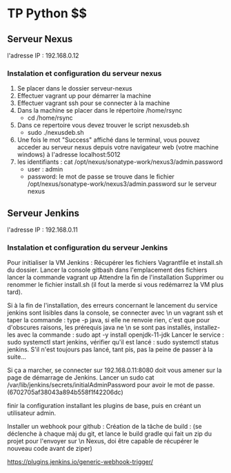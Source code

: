 # TP Python $$

## Serveur Nexus

l'adresse IP : 192.168.0.12

### Instalation et configuration du serveur nexus

1. Se placer dans le dossier serveur-nexus
2. Effectuer vagrant up pour démarrer la machine
3. Effectuer vagrant ssh pour se connecter à la machine
4. Dans la machine se placer dans le répertoire /home/rsync
    - cd /home/rsync
5. Dans ce repertoire vous devez trouver le script nexusdeb.sh
    - sudo ./nexusdeb.sh
6. Une fois le mot "Success" affiché dans le terminal, vous pouvez acceder au serveur nexus depuis votre navigateur web (votre machine windows)
   à l'adresse localhost:5012
7. les identifiants : cat /opt/nexus/sonatype-work/nexus3/admin.password
    - user : admin
    - password: le mot de passe se trouve dans le fichier /opt/nexus/sonatype-work/nexus3/admin.password sur le serveur nexus 

## Serveur Jenkins

l'adresse IP : 192.168.0.11

### Instalation et configuration du serveur Jenkins

Pour initialiser la VM Jenkins :
Récupérer les fichiers Vagrantfile et install.sh du dossier.
Lancer la console gitbash dans l'emplacement des fichiers
lancer la commande vagrant up
Attendre la fin de l'installation
Supprimer ou renommer le fichier install.sh (il fout la merde si vous redémarrez la VM plus tard).

Si à la fin de l'installation, des erreurs concernant le lancement du service jenkins sont lisibles dans la console, se connecter avec \n
un vagrant ssh et taper la commande : type -p java, si elle ne renvoie rien, c'est que pour d'obscures raisons, les prérequis java ne \n
se sont pas installés, installez-les avec la commande : sudo apt -y install openjdk-11-jdk
Lancer le service : sudo systemctl start jenkins, vérifier qu'il est lancé : sudo systemctl status jenkins.
S'il n'est toujours pas lancé, tant pis, pas la peine de passer à la suite...

Si ça a marcher, se connecter sur 192.168.0.11:8080 doit vous amener sur la page de démarrage de Jenkins.
Lancer un sudo cat /var/lib/jenkins/secrets/initialAdminPassword pour avoir le mot de passe. (6702705af38043a894b558f1f42206dc)

finir la configuration installant les plugins de base, puis en créant un utilisateur admin.

Installer un webhook pour github :
Création de la tâche de build : (se déclenche à chaque màj du git, et lance le build gradle qui fait un zip du projet pour l'envoyer sur \n
Nexus, doi être capable de récupérer le nouveau code avant de ziper)

https://plugins.jenkins.io/generic-webhook-trigger/

